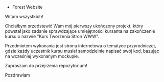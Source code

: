 * Forest Website


Witam wszystkich!

Chciałbym przedstawić Wam mój pierwszy ukończony projekt, który powstał jako zadanie sprawdzające umiejętności kursanta na zakończenie kursu o nazwie "Kurs Tworzenia Stron WWW".

Przedmiotem wykonania jest strona internetowa o tematyce przyrodniczej, gdzie każdy uczestnik kursu musiał samodzielnie napisać swój kod, bazując na wcześniej wykonanym mockupie.

Zapraszam do przejrzenia repozytorium!

Pozdrawiam